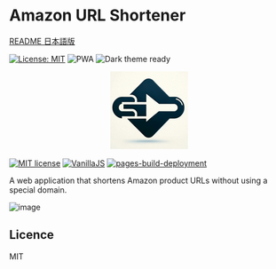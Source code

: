 # Amazon URL Shortener

[README 日本語版](README_ja.md)

[![License: MIT](https://img.shields.io/badge/License-MIT-yellow.svg)](https://opensource.org/licenses/MIT)
![PWA](https://img.shields.io/badge/PWA-ready-4BC51D.svg)
![Dark theme ready](https://img.shields.io/badge/Dark_theme-ready-blue.svg)

<div style="text-align:center">
    <img src="./img/favicon.png">
</div>

[![MIT license](https://img.shields.io/badge/license-MIT-blue.svg?style=flat)](LICENSE.md)
[![VanillaJS](https://img.shields.io/badge/Framework-VanillaJS-blue.svg)](https://nodejs.org/ja/)
[![pages-build-deployment](https://github.com/hidao80/amazon-url-shortener/actions/workflows/pages/pages-build-deployment/badge.svg)](https://github.com/hidao80/amazon-url-shortener/actions/workflows/pages/pages-build-deployment)

A web application that shortens Amazon product URLs without using a special domain.

![image](https://github.com/hidao80/amazon-url-shortener/assets/8155294/cd7a125e-f41a-401e-8f3a-4abce91013b0)

## Licence

MIT
